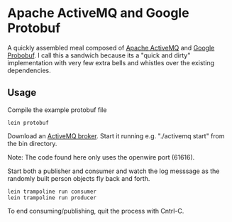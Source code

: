 # Apache ActiveMQ and Google Protobuf 
A quickly assembled meal composed of
[Apache ActiveMQ](http://activemq.apache.org) and [Google
Probobuf](https://code.google.com/p/protobuf/).  I call this a
sandwich because its a "quick and dirty" implementation with very few
extra bells and whistles over the existing dependencies.

## Usage
Compile the example protobuf file

	lein protobuf

Download an
[ActiveMQ broker](http://activemq.apache.org/download.html).  Start it
running e.g. "./activemq start" from the bin directory.

Note: The code found here only uses the openwire port (61616).

Start both a publisher and consumer and watch the log messsage as the
randomly built person objects fly back and forth.

	lein trampoline run consumer
	lein trampoline run producer

To end consuming/publishing, quit the process with Cntrl-C.
